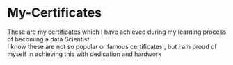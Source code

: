 # My-Certificates
These are my certificates which I have achieved during my learning process of becoming a data Scientist  
I know these are not so popular or famous certificates , but i am proud of myself in achieving this with dedication and hardwork
